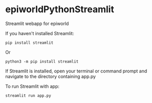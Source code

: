 # epiworldPythonStreamlit
Streamlit webapp for epiworld


If you haven't installed Streamlit:

	pip install streamlit
	
Or    

	python3 -m pip install streamlit


If Streamlit is installed, open your terminal or command prompt and navigate to the directory containing app.py

To run Streamlit with app:

	streamlit run app.py
